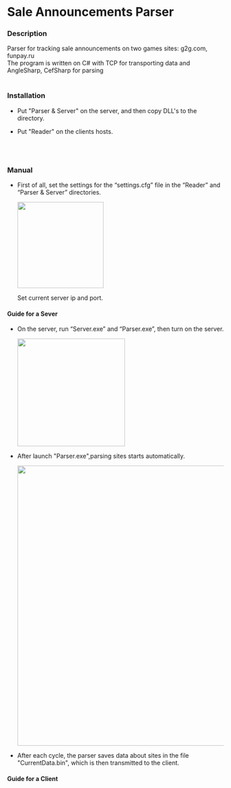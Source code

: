# Sale Announcements Parser
<h3>Description</h3> 
Parser for tracking sale announcements on two games sites: g2g.com, funpay.ru<br/>
The program is written on C# with TCP for transporting data and AngleSharp, CefSharp for parsing<br/><br/>
<h3>Installation</h3> 
<ul>
  <li>
    <p>Put "Parser & Server" on the server, and then copy DLL's to the directory.</p>
  </li>
  <li>
    <p>Put "Reader" on the clients hosts.</p>
  </li>
</ul>
<br/><br/>
<h3>Manual</h3>
<ul>
  <li>
    <p>First of all, set the settings for the “settings.cfg” file in the “Reader” and “Parser & Server” directories.</p>
    <img width="200px" src="https://sun9-45.userapi.com/c858416/v858416325/2189de/Ii0-G64NcxA.jpg"/>
    <p>Set current server ip and port.</p>
  </li>
</ul>
<h4>Guide for a Sever</h4>
<ul>
  <li>
    <p>On the server, run “Server.exe” and “Parser.exe”, then turn on the server.</p>
    <img width="250px" src="https://sun9-34.userapi.com/c858416/v858416325/2189fc/TRMQZ5yDsTk.jpg"/>
  </li>
  <li>
    <p>After launch "Parser.exe",parsing sites starts automatically.</p>
    <img width="650px" src="https://sun9-28.userapi.com/c858416/v858416325/218a15/B2pCCWZeVPY.jpg"/>
  </li>
  <li>
    <p>After each cycle, the parser saves data about sites in the file "CurrentData.bin", which is then transmitted to the client.</p>
  </li>
</ul>
<h4>Guide for a Client</h4>
